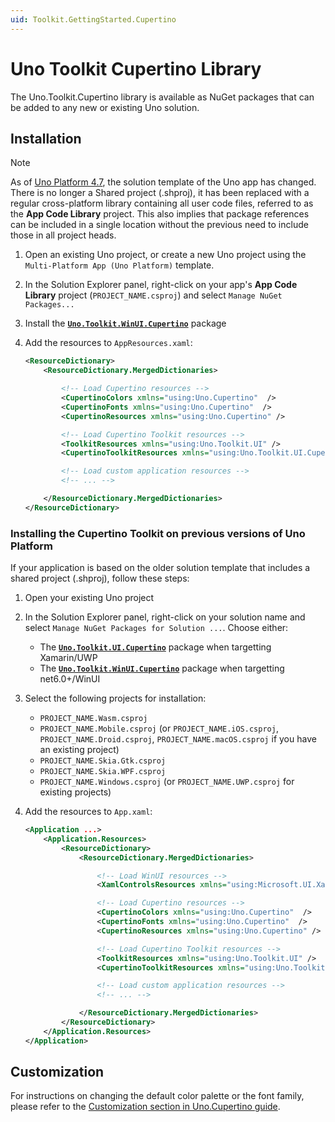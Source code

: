 ```yaml
---
uid: Toolkit.GettingStarted.Cupertino
---
```

# Uno Toolkit Cupertino Library

The Uno.Toolkit.Cupertino library is available as NuGet packages that can be added to any new or existing Uno solution.

## Installation

> [!NOTE]
> As of [Uno Platform 4.7](https://platform.uno/blog/uno-platform-4-7-new-project-template-performance-improvements-and-more/), the solution template of the Uno app has changed. There is no longer a Shared project (.shproj), it has been replaced with a regular cross-platform library containing all user code files, referred to as the **App Code Library** project. This also implies that package references can be included in a single location without the previous need to include those in all project heads.

1. Open an existing Uno project, or create a new Uno project using the `Multi-Platform App (Uno Platform)` template.
2. In the Solution Explorer panel, right-click on your app's **App Code Library** project (`PROJECT_NAME.csproj`) and select `Manage NuGet Packages...`
3. Install the [**`Uno.Toolkit.WinUI.Cupertino`**](https://www.nuget.org/packages/Uno.Toolkit.WinUI.Cupertino) package
4. Add the resources to `AppResources.xaml`:

    ```xml
    <ResourceDictionary>
        <ResourceDictionary.MergedDictionaries>

            <!-- Load Cupertino resources -->
            <CupertinoColors xmlns="using:Uno.Cupertino"  />
            <CupertinoFonts xmlns="using:Uno.Cupertino"  />
            <CupertinoResources xmlns="using:Uno.Cupertino" />

            <!-- Load Cupertino Toolkit resources -->
            <ToolkitResources xmlns="using:Uno.Toolkit.UI" />
            <CupertinoToolkitResources xmlns="using:Uno.Toolkit.UI.Cupertino" />

            <!-- Load custom application resources -->
            <!-- ... -->

        </ResourceDictionary.MergedDictionaries>
    </ResourceDictionary>
    ```

### Installing the Cupertino Toolkit on previous versions of Uno Platform

If your application is based on the older solution template that includes a shared project (.shproj), follow these steps:

1. Open your existing Uno project
2. In the Solution Explorer panel, right-click on your solution name and select `Manage NuGet Packages for Solution ...`. Choose either:
    - The [**`Uno.Toolkit.UI.Cupertino`**](https://www.nuget.org/packages/Uno.Toolkit.UI.Cupertino) package when targetting Xamarin/UWP
    - The [**`Uno.Toolkit.WinUI.Cupertino`**](https://www.nuget.org/packages/Uno.Toolkit.WinUI.Cupertino) package when targetting net6.0+/WinUI

3. Select the following projects for installation:
    - `PROJECT_NAME.Wasm.csproj`
    - `PROJECT_NAME.Mobile.csproj` (or `PROJECT_NAME.iOS.csproj`, `PROJECT_NAME.Droid.csproj`, `PROJECT_NAME.macOS.csproj` if you have an existing project)
    - `PROJECT_NAME.Skia.Gtk.csproj`
    - `PROJECT_NAME.Skia.WPF.csproj`
    - `PROJECT_NAME.Windows.csproj` (or `PROJECT_NAME.UWP.csproj` for existing projects)
4. Add the resources to `App.xaml`:

    ```xml
    <Application ...>
        <Application.Resources>
            <ResourceDictionary>
                <ResourceDictionary.MergedDictionaries>

                    <!-- Load WinUI resources -->
                    <XamlControlsResources xmlns="using:Microsoft.UI.Xaml.Controls" />

                    <!-- Load Cupertino resources -->
                    <CupertinoColors xmlns="using:Uno.Cupertino"  />
                    <CupertinoFonts xmlns="using:Uno.Cupertino"  />
                    <CupertinoResources xmlns="using:Uno.Cupertino" />

                    <!-- Load Cupertino Toolkit resources -->
                    <ToolkitResources xmlns="using:Uno.Toolkit.UI" />
                    <CupertinoToolkitResources xmlns="using:Uno.Toolkit.UI.Cupertino" />

                    <!-- Load custom application resources -->
                    <!-- ... -->

                </ResourceDictionary.MergedDictionaries>
            </ResourceDictionary>
        </Application.Resources>
    </Application>
    ```

## Customization

For instructions on changing the default color palette or the font family, please refer to the [Customization section in Uno.Cupertino guide](https://platform.uno/docs/articles/external/uno.themes/doc/cupertino-getting-started.html#customization).
